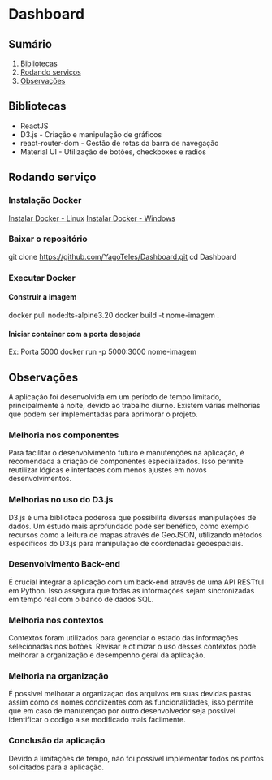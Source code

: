 # Dashboard
## Sumário
1. [Bibliotecas](#bibliotecas)  
2. [Rodando serviços](#rodando-serviço) 
3. [Observações](#observações) 

## Bibliotecas
 * ReactJS
 * D3.js - Criação e manipulação de gráficos
 * react-router-dom - Gestão de rotas da barra de navegação
 * Material UI - Utilização de botões, checkboxes e radios

## Rodando serviço

### Instalação Docker
[Instalar Docker - Linux](https://docs.docker.com/desktop/install/linux-install/)
[Instalar Docker - Windows](https://docs.docker.com/desktop/install/windows-install/)

### Baixar o repositório
git clone https://github.com/YagoTeles/Dashboard.git
cd Dashboard

### Executar Docker

#### Construir a imagem
docker pull node:lts-alpine3.20
docker build -t nome-imagem .

#### Iniciar container com a porta desejada
Ex: Porta 5000
docker run -p 5000:3000 nome-imagem


## Observações
A aplicação foi desenvolvida em um período de tempo limitado, principalmente à noite, devido ao trabalho diurno. Existem várias melhorias que podem ser implementadas para aprimorar o projeto.

### Melhoria nos componentes
Para facilitar o desenvolvimento futuro e manutenções na aplicação, é recomendada a criação de componentes especializados. Isso permite reutilizar lógicas e interfaces com menos ajustes em novos desenvolvimentos.

### Melhorias no uso do D3.js
D3.js é uma biblioteca poderosa que possibilita diversas manipulações de dados. Um estudo mais aprofundado pode ser benéfico, como exemplo recursos como a leitura de mapas através de GeoJSON, utilizando métodos específicos do D3.js para manipulação de coordenadas geoespaciais.

### Desenvolvimento Back-end
É crucial integrar a aplicação com um back-end através de uma API RESTful em Python. Isso assegura que todas as informações sejam sincronizadas em tempo real com o banco de dados SQL.

### Melhoria nos contextos
Contextos foram utilizados para gerenciar o estado das informações selecionadas nos botões. Revisar e otimizar o uso desses contextos pode melhorar a organização e desempenho geral da aplicação.

### Melhoria na organização
É possivel melhorar a organizaçao dos arquivos em suas devidas pastas assim como os nomes condizentes com as funcionalidades, isso permite que em caso de manutençao por outro desenvolvedor seja possivel identificar o codigo a se modificado mais facilmente.

### Conclusão da aplicação
Devido a limitações de tempo, não foi possível implementar todos os pontos solicitados para a aplicação.





